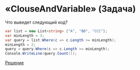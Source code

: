 # «ClouseAndVariable» (Задача)

Что выведет следующий код?

```cs
var list = new List<string> {"A", "BB", "CCC"};
var minLength = 3;
var query = list.Where(c => c.Length >= minLength);
minLength = 2;
query = query.Where(c => c.Length >= minLength);
Console.WriteLine(query.Count());
```

[Решение](./ClouseAndVariable-S.md)
